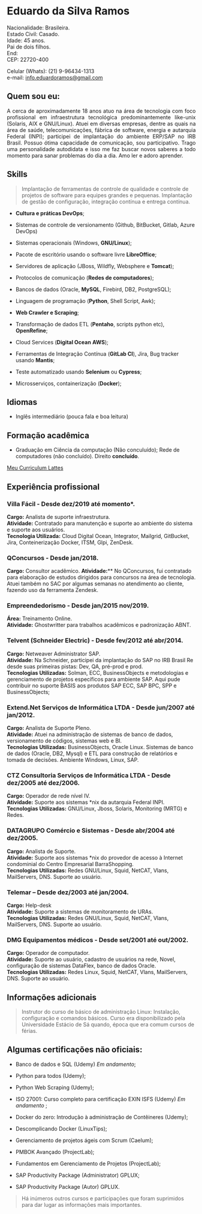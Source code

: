 # Eduardo da Silva Ramos

Nacionalidade: Brasileira.  
Estado Civil: Casado.   
Idade: 45 anos.   
Pai de dois filhos.  
End:  
CEP: 22720-400

Celular (Whats): (21) 9-96434-1313  
e-mail: info.eduardoramos@gmail.com  
  
## Quem sou eu:

<div style="text-align: justify">
A cerca de aproximadamente 18 anos atuo na área de tecnologia com foco profissional em infraestrutura tecnológica predominantemente like-unix (Solaris, AIX e GNU/Linux).    
Atuei em diversas empresas, dentre as quais na área de saúde, telecomunicações, fábrica de software, energia e autarquia Federal (INPI); participei de implantação do ambiente ERP/SAP no IRB Brasil.    
Possuo ótima capacidade de comunicação, sou participativo. Trago uma personalidade autodidata e isso me faz buscar novos saberes a todo momento para sanar problemas do dia a dia. Amo ler e adoro aprender.
</div>

## Skills

> Implantação de ferramentas de controle de qualidade e controle de projetos de software para equipes grandes e pequenas. Implantação de gestão de configuração, integração contínua e entrega contínua. 

- **Cultura e práticas DevOps**;

- Sistemas de controle de versionamento (Github, BitBucket, Gitlab, Azure DevOps)

- Sistemas operacionais (Windows, **GNU/Linux**);

- Pacote de escritório usando o software livre **LibreOffice**; 

- Servidores de aplicação (JBoss, Wildfly, Websphere e **Tomcat**); 

- Protocolos de comunicação (**Redes de computadores**); 

- Bancos de dados (Oracle, **MySQL**, Firebird, DB2, PostgreSQL); 

- Linguagem de programação (**Python**, Shell Script, Awk);

- **Web Crawler e Scraping**; 

- Transformação de dados ETL (**Pentaho**, scripts python etc), **OpenRefine**;

- Cloud Services (**Digital Ocean** **AWS**);

- Ferramentas de Integração Contínua (**GitLab CI**), Jira, Bug tracker usando **Mantis**; 

- Teste automatizado usando **Selenium** ou **Cypress**; 

- Microsserviços, containerização (**Docker**); 

## Idiomas

- Inglês intermediário (pouca fala e boa leitura)

## Formação acadêmica

- Graduação em Ciência da computação (Não conculuído); Rede de computadores (não concluído). Direito **concluído**.  

<a href="http://buscatextual.cnpq.br/buscatextual/visualizacv.do?id=K8321500H5"> Meu Curriculum Lattes</a>

## Experiência profissional

###  Villa Fácil - Desde dez/2019 até momento*.

**Cargo:** Analista de suporte infraestrutura.  
**Atividade:** Contratado para manutenção e suporte ao ambiente do sistema e suporte aos usuários.  
**Tecnologia Utilizada:** Cloud Digital Ocean, Integrator, Mailgrid, GitBucket, Jira, Conteinerização Docker, ITSM, Glpi, ZenDesk.

### QConcursos - Desde jan/2018.
**Cargo:** Consultor acadêmico. 
**Atividade:**** No QConcursos, fui contratado para elaboração de estudos dirigidos para concursos na área de tecnologia. Atuei também no SAC por algumas semanas no atendimento ao cliente, fazendo uso da ferramenta Zendesk.

### Empreendedorismo - Desde jan/2015 nov/2019.
**Área:** Treinamento Online.  
**Atividade:** Ghostwritter para trabalhos acadêmicos e padronização ABNT. 

### Telvent (Schneider Electric) - Desde fev/2012 até abr/2014.
**Cargo:** Netweaver Administrator SAP.  
**Atividade:** Na Schneider, participei da implantação do SAP no IRB Brasil Re desde suas primeiras pistas: Dev, QA, pré-prod e prod.   
**Tecnologias Utilizadas:** Solman, ECC, BusinessObjects e metodologias e gerenciamento de projetos específicos para ambiente SAP. Aqui pude contribuir no suporte BASIS aos produtos SAP ECC, SAP BPC, SPP e BusinessObjects;

### Extend.Net Serviços de Informática LTDA - Desde jun/2007 até jan/2012.
**Cargo:** Analista de Suporte Pleno.  
**Atividade:** Atuei na administração de sistemas de banco de dados, versionamento de códigos, sistemas web e BI.  
**Tecnologias Utilizadas:** BusinessObjects, Oracle Linux. Sistemas de banco de dados (Oracle, DB2, Mysql) e ETL para construção de relatórios e tomada de decisões. Ambiente Windows, Linux, SAP.

### CTZ Consultoria Serviços de Informática LTDA - Desde dez/2005 até dez/2006.
**Cargo:** Operador de rede nível IV.   
**Atividade:** Suporte aos sistemas *nix da autarquia Federal INPI.  
**Tecnologias Utilizadas:** GNU/Linux, Jboss, Solaris, Monitoring (MRTG) e Redes.

### DATAGRUPO Comércio e Sistemas - Desde abr/2004 até dez/2005.
**Cargo:** Analista de Suporte.  
**Atividade:** Suporte aos sistemas *nix do provedor de acesso à Internet condominial do Centro Empresarial BarraShopping.  
**Tecnologias Utilizadas:** Redes GNU/Linux, Squid, NetCAT, Vlans, MailServers, DNS. Suporte ao usuário. 

### Telemar – Desde dez/2003 até jan/2004.
**Cargo:** Help-desk  
**Atividade:** Suporte a sistemas de monitoramento de URAs.  
**Tecnologias Utilizadas:** Redes GNU/Linux, Squid, NetCAT, Vlans, MailServers, DNS. Suporte ao usuário. 
 
### DMG Equipamentos médicos - Desde set/2001 até out/2002.
**Cargo:** Operador de computador.  
**Atividade:** Suporte ao usuário, cadastro de usuários na rede, Novel, configuração de sistemas DataFlex, banco de dados Oracle.  
**Tecnologias Utilizadas:** Redes Linux, Squid, NetCAT, Vlans, MailServers, DNS. Suporte ao usuário. 

## Informações adicionais

> Instrutor do curso de básico de administração Linux: Instalação, configuração e comandos básicos. Curso era disponibilizado pela Universidade Estácio de Sá quando, época que era comum cursos de férias.

## Algumas certificações **não oficiais**:

- Banco de dados e SQL (Udemy) _Em andamento_;

- Python para todos (Udemy);

- Python Web Scraping (Udemy);

- ISO 27001: Curso completo para certificação EXIN ISFS (Udemy) _Em andamento_ ;

- Docker do zero: Introdução à administração de Contêineres (Udemy);

- Descomplicando Docker (LinuxTips);

- Gerenciamento de projetos ágeis com Scrum (Caelum);

- PMBOK Avançado (ProjectLab);

- Fundamentos em Gerenciamento de Projetos (ProjectLab);

- SAP Productivity Package (Administrator) GPLUX;

- SAP Productivity Package (Autor) GPLUX.  

> Há inúmeros outros cursos e participações que foram suprimidos para dar lugar as informações mais importantes.  
